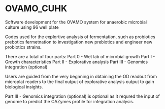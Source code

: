 # OVAMO_CUHK
Software development for the OVAMO system for anaerobic microbial culture using 96 well plate

Codes used for the explortive analysis of fermentation,
such as probiotics prebotics fermetnation to investigation
new prebiotics and engineer new probiotics strains.

There are a total of four parts:
Part 0 - Wet lab of microbial growth
Part I - Growth characteristics
Part II - Explorative analysis
Part III - Genomics integration (optional)

Users are guided from the very begnning in obtaining the OD readout from microplat readers
to the final output of explorative analysis output to gain biological insights.

Part III - Genomics integration (optional) is optional as it requred the input of genome
to predict the CAZymes profile for integration analysis.

